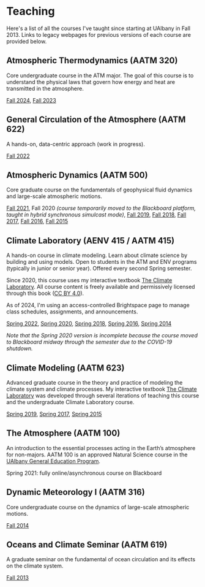 # Teaching

Here's a list of all the courses I've taught since starting at UAlbany in Fall 2013.
Links to legacy webpages for previous versions of each course are provided below.

## Atmospheric Thermodynamics (AATM 320)

Core undergraduate course in the ATM major. 
The goal of this course is to understand the physical laws that govern how energy and heat are transmitted in the atmosphere.

[Fall 2024](https://brian-rose.github.io/atm320-thermodynamics/), [Fall 2023](https://www.atmos.albany.edu/facstaff/brose/classes/atm320-thermodynamics/2023/)

## General Circulation of the Atmosphere (AATM 622)

A hands-on, data-centric approach (work in progress).

[Fall 2022](https://brian-rose.github.io/general-circulation/home.html)

## Atmospheric Dynamics (AATM 500)

Core graduate course on the fundamentals of geophysical fluid dynamics and large-scale atmospheric motions.

[Fall 2021](http://www.atmos.albany.edu/facstaff/brose/classes/ATM500_Fall2021),
Fall 2020 *(course temporarily moved to the Blackboard platform, taught in hybrid synchronous simulcast mode)*,
[Fall 2019](https://www.atmos.albany.edu/facstaff/brose/classes/ATM500_Fall2019),
[Fall 2018](https://www.atmos.albany.edu/facstaff/brose/classes/ATM500_Fall2018),
[Fall 2017](https://www.atmos.albany.edu/facstaff/brose/classes/ATM500_Fall2017),
[Fall 2016](https://www.atmos.albany.edu/facstaff/brose/classes/ATM500_Fall2016),
[Fall 2015](https://www.atmos.albany.edu/facstaff/brose/classes/ATM500_Fall2015)


## Climate Laboratory (AENV 415 / AATM 415)

A hands-on course in climate modeling. Learn about climate science by building and using models.
Open to students in the ATM and ENV programs (typically in junior or senior year). Offered every second Spring semester.

Since 2020, this course uses my interactive textbook
[The Climate Laboratory](https://brian-rose.github.io/ClimateLaboratoryBook/). All course content is freely available and permissively licensed through this book ([CC BY 4.0](https://creativecommons.org/licenses/by/4.0/)).

As of 2024, I'm using an access-controlled Brightspace page to manage class schedules, assignments, and announcements.

[Spring 2022](https://www.atmos.albany.edu/facstaff/brose/classes/ENV415_Spring2022/),
[Spring 2020](https://www.atmos.albany.edu/facstaff/brose/classes/ENV415_Spring2020/),
[Spring 2018](https://www.atmos.albany.edu/facstaff/brose/classes/ENV415_Spring2018/),
[Spring 2016](https://www.atmos.albany.edu/facstaff/brose/classes/ENV415_Spring2016/),
[Spring 2014](https://www.atmos.albany.edu/facstaff/brose/classes/ENV480_Spring2014/)

*Note that the Spring 2020 version is incomplete because the course moved to Blackboard midway through the semester due to the COVID-19 shutdown.*

## Climate Modeling (AATM 623)

Advanced graduate course in the theory and practice of modeling the climate system and climate processes.
My interactive textbook [The Climate Laboratory](https://brian-rose.github.io/ClimateLaboratoryBook/)
was developed through several iterations of teaching this course
and the undergraduate Climate Laboratory course.

[Spring 2019](https://www.atmos.albany.edu/facstaff/brose/classes/ATM623_Spring2019),
[Spring 2017](https://www.atmos.albany.edu/facstaff/brose/classes/ATM623_Spring2017),
[Spring 2015](https://www.atmos.albany.edu/facstaff/brose/classes/ATM623_Spring2015)

## The Atmosphere (AATM 100)

An introduction to the essential processes acting in the Earth’s atmosphere for non-majors.
AATM 100 is an approved Natural Science course in the [UAlbany General Education Program](https://www.albany.edu/undergraduate_bulletin/general_education.html).

Spring 2021: fully online/asynchronous course on Blackboard

## Dynamic Meteorology I (AATM 316)

Core undergraduate course on the dynamics of large-scale atmospheric motions.

[Fall 2014](https://www.atmos.albany.edu/facstaff/brose/classes/ATM316_Fall2014/)

## Oceans and Climate Seminar (AATM 619)

A graduate seminar on the fundamental of ocean circulation and its effects on the climate system.

[Fall 2013](https://www.atmos.albany.edu/facstaff/brose/classes/ATM619_Fall2013/)
